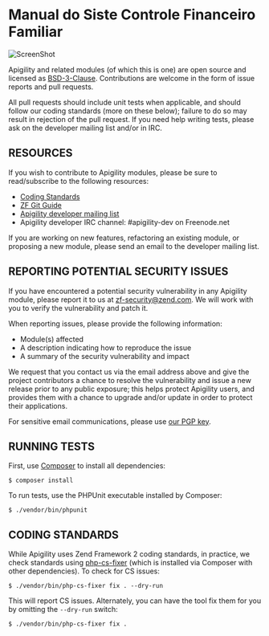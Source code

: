 # Manual do Siste Controle Financeiro Familiar
![ScreenShot](https://raw.github.com/tiagoCristiano/cff/master/imgsManual/1.png)

Apigility and related modules (of which this is one) are open source and licensed
as [BSD-3-Clause](http://opensource.org/licenses/BSD-3-Clause). Contributions
are welcome in the form of issue reports and pull requests.

All pull requests should include unit tests when applicable, and should follow
our coding standards (more on these below); failure to do so may result in
rejection of the pull request. If you need help writing tests, please ask on the
developer mailing list and/or in IRC.

## RESOURCES

If you wish to contribute to Apigility modules, please be sure to
read/subscribe to the following resources:

 -  [Coding Standards](https://github.com/zendframework/zf2/wiki/Coding-Standards)
 -  [ZF Git Guide](https://github.com/zendframework/zf2/blob/master/README-GIT.md)
 -  [Apigility developer mailing list](http://bit.ly/apigility-dev)
 -  Apigility developer IRC channel: #apigility-dev on Freenode.net

If you are working on new features, refactoring an existing module, or proposing
a new module, please send an email to the developer mailing list.

## REPORTING POTENTIAL SECURITY ISSUES

If you have encountered a potential security vulnerability in any Apigility
module, please report it to us at [zf-security@zend.com](mailto:zf-security@zend.com).
We will work with you to verify the vulnerability and patch it.

When reporting issues, please provide the following information:

- Module(s) affected
- A description indicating how to reproduce the issue
- A summary of the security vulnerability and impact

We request that you contact us via the email address above and give the project
contributors a chance to resolve the vulnerability and issue a new release prior
to any public exposure; this helps protect Apigility users, and provides them
with a chance to upgrade and/or update in order to protect their applications.

For sensitive email communications, please use
[our PGP key](http://framework.zend.com/zf-security-pgp-key.asc).

## RUNNING TESTS

First, use [Composer](https://getcomposer.org) to install all dependencies:

```console
$ composer install
```

To run tests, use the PHPUnit executable installed by Composer:

```console
$ ./vendor/bin/phpunit
```

## CODING STANDARDS

While Apigility uses Zend Framework 2 coding standards, in practice, we check
standards using [php-cs-fixer](https://github.com/fabpot/PHP-CS-Fixer) (which is
installed via Composer with other dependencies). To check for CS issues:

```console
$ ./vendor/bin/php-cs-fixer fix . --dry-run
```

This will report CS issues. Alternately, you can have the tool fix them for you
by omitting the `--dry-run` switch:

```console
$ ./vendor/bin/php-cs-fixer fix .
```
